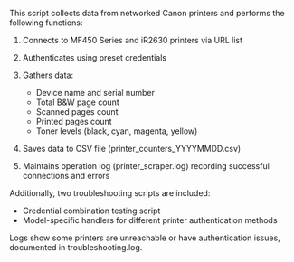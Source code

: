 This script collects data from networked Canon printers and performs the following functions:

1. Connects to MF450 Series and iR2630 printers via URL list
2. Authenticates using preset credentials
3. Gathers data:
   - Device name and serial number
   - Total B&W page count
   - Scanned pages count
   - Printed pages count
   - Toner levels (black, cyan, magenta, yellow)

4. Saves data to CSV file (printer_counters_YYYYMMDD.csv)
5. Maintains operation log (printer_scraper.log) recording successful connections and errors

Additionally, two troubleshooting scripts are included:
- Credential combination testing script
- Model-specific handlers for different printer authentication methods

Logs show some printers are unreachable or have authentication issues, documented in troubleshooting.log.
